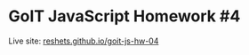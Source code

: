 # GoIT JavaScript Homework #4

Live site: [reshets.github.io/goit-js-hw-04](https://reshets.github.io/goit-js-hw-04/)
